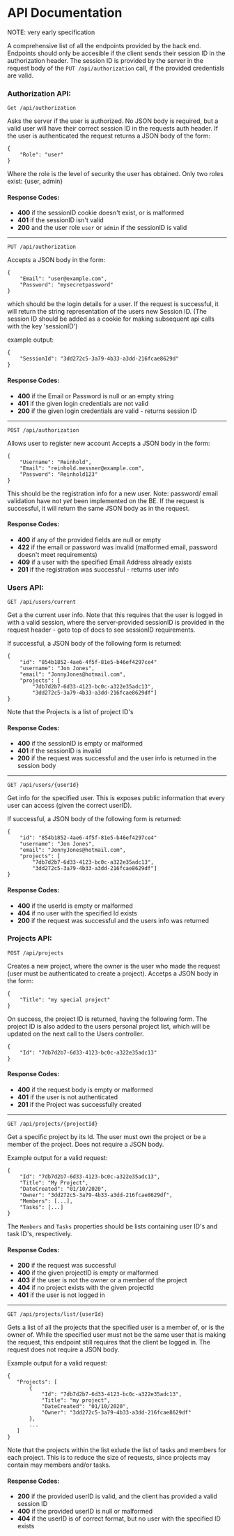 ﻿# API Documentation
NOTE: very early specification

A comprehensive list of all the endpoints provided by the back end. Endpoints should only be accesible if the client sends 
their session ID in the authorization header. The session ID is provided by the server in the request body of the
`PUT /api/authorization` call, if the provided credentials are valid.

### Authorization API:
`Get /api/authorization`

Asks the server if the user is authorized. No JSON body is required, but a valid user will have their correct session ID in the requests auth header.
If the user is authenticated the request returns a JSON body of the form:

```
{
	"Role": "user"
}
```

Where the role is the level of security the user has obtained. Only two roles exist: {user, admin}

#### Response Codes:
- **400** if the sessionID cookie doesn't exist, or is malformed
- **401** if the sessionID isn't valid
- **200** and the user role `user` or `admin` if the sessionID is valid

___
`PUT /api/authorization`

Accepts a JSON body in the form:
```
{
	"Email": "user@example.com",
	"Password": "mysecretpassword" 
}
```
which should be the login details for a user.
If the request is successful, it will return the string representation of the users new Session ID. (The session ID should be added as a cookie for making subsequent api calls with the key 'sessionID')

example output:
```
{
	"SessionId": "3dd272c5-3a79-4b33-a3dd-216fcae8629d"
}
```

#### Response Codes:
- **400** if the Email or Password is null or an empty string
- **401** if the given login credentials are not valid
- **200** if the given login credentials are valid - returns session ID

___
`POST /api/authorization`

Allows user to register new account
Accepts a JSON body in the form:
```
{
	"Username": "Reinhold",
	"Email": "reinhold.messner@example.com",
	"Password": "Reinhold123"
}
```

This should be the registration info for a new user.
Note: password/ email validation have not *yet* been implemented on the BE.
If the request is successful, it will return the same JSON body as in the request.

#### Response Codes:
- **400** if any of the provided fields are null or empty
- **422** if the email or password was invalid (malformed email, password doesn't meet requirements)
- **409** if a user with the specified Email Address already exists
- **201** if the registration was successful - returns user info

### Users API:
`GET /api/users/current`

Get a the current user info. Note that this requires that the user is logged in with a valid session, where the server-provided sessionID is provided in the request header - goto top of docs to see sessionID requirements.

If successful, a JSON body of the following form is returned:
```
{
	"id": "854b1852-4ae6-4f5f-81e5-b46ef4297ce4"
	"username": "Jon Jones", 
	"email": "JonnyJones@hotmail.com", 
	"projects": [
		"7db7d2b7-6d33-4123-bc0c-a322e35adc13", 
		"3dd272c5-3a79-4b33-a3dd-216fcae8629df"]
}
```
Note that the Projects is a list of project ID's

#### Response Codes:
- **400** if the sessionID is empty or malformed
- **401** if the sessionID is invalid
- **200** if the request was successful and the user info is returned in the session body

___
`GET /api/users/{userId}`

Get info for the specified user. This is exposes public information that every user can access (given the correct userID). 

If successful, a JSON body of the following form is returned:
```
{
	"id": "854b1852-4ae6-4f5f-81e5-b46ef4297ce4"
	"username": "Jon Jones", 
	"email": "JonnyJones@hotmail.com", 
	"projects": [
		"7db7d2b7-6d33-4123-bc0c-a322e35adc13", 
		"3dd272c5-3a79-4b33-a3dd-216fcae8629df"]
}
```

#### Response Codes:
- **400** if the userId is empty or malformed
- **404** if no user with the specified Id exists
- **200** if the request was successful and the users info was returned

### Projects API:

`POST /api/projects`

Creates a new project, where the owner is the user who made the request (user must be authenticated to create a project).
Accetps a JSON body in the form:

```
{
	"Title": "my special project"
}
```

On success, the project ID is returned, having the following form. The project ID is also added to the users personal project list, which
will be updated on the next call to the Users controller.

```
{
	"Id": "7db7d2b7-6d33-4123-bc0c-a322e35adc13"
}
```

#### Response Codes:
- **400** if the request body is empty or malformed
- **401** if the user is not authenticated
- **201** if the Project was successfully created

___
`GET /api/projects/{projectId}`

Get a specific project by its Id. The user must own the project or be a member of the project.
Does not require a JSON body.

Example output for a valid request:
```
{
	"Id": "7db7d2b7-6d33-4123-bc0c-a322e35adc13", 
	"Title": "My Project", 
	"DateCreated": "01/10/2020", 
	"Owner": "3dd272c5-3a79-4b33-a3dd-216fcae8629df", 
	"Members": [...], 
	"Tasks": [...]
}
```

The `Members` and `Tasks` properties should be lists containing user ID's and task ID's, respectively.

#### Response Codes:
- **200** if the request was successful
- **400** if the given projectID is empty or malformed
- **403** if the user is not the owner or a member of the project
- **404** if no project exists with the given projectId
- **401** if the user is not logged in

___
`GET /api/projects/list/{userId}`
 
 Gets a list of all the projects that the specified user is a member of, or is the owner of. While the specified user must not be the same user that is making the request, 
 this endpoint still requires that the client be logged in. The request does not require a JSON body.
 
 Example output for a valid request:
 ```
 {
 	"Projects": [
		{
			"Id": "7db7d2b7-6d33-4123-bc0c-a322e35adc13", 
			"Title": "my project", 
			"DateCreated": "01/10/2020", 
			"Owner": "3dd272c5-3a79-4b33-a3dd-216fcae8629df"
		}, 
		...
	]
 }
 ```
Note that the projects within the list exlude the list of tasks and members for each project. This is to reduce the size of requests, since projects may contain may
members and/or tasks.

#### Response Codes:
- **200** if the provided userID is valid, and the client has provided a valid session ID
- **400** if the provided userID is null or malformed
- **404** if the userID is of correct format, but no user with the specified ID exists





